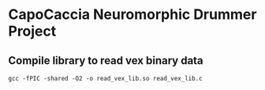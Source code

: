 # CapoCaccia Neuromorphic Drummer Project

## Compile library to read vex binary data 

~~~
gcc -fPIC -shared -O2 -o read_vex_lib.so read_vex_lib.c
~~~
